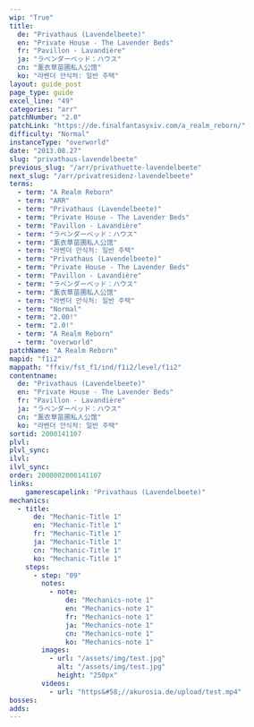 ```yaml
---
wip: "True"
title:
  de: "Privathaus (Lavendelbeete)"
  en: "Private House - The Lavender Beds"
  fr: "Pavillon - Lavandière"
  ja: "ラベンダーベッド：ハウス"
  cn: "薰衣草苗圃私人公馆"
  ko: "라벤더 안식처: 일반 주택"
layout: guide_post
page_type: guide
excel_line: "49"
categories: "arr"
patchNumber: "2.0"
patchLink: "https://de.finalfantasyxiv.com/a_realm_reborn/"
difficulty: "Normal"
instanceType: "overworld"
date: "2013.08.27"
slug: "privathaus-lavendelbeete"
previous_slug: "/arr/privathuette-lavendelbeete"
next_slug: "/arr/privatresidenz-lavendelbeete"
terms:
  - term: "A Realm Reborn"
  - term: "ARR"
  - term: "Privathaus (Lavendelbeete)"
  - term: "Private House - The Lavender Beds"
  - term: "Pavillon - Lavandière"
  - term: "ラベンダーベッド：ハウス"
  - term: "薰衣草苗圃私人公馆"
  - term: "라벤더 안식처: 일반 주택"
  - term: "Privathaus (Lavendelbeete)"
  - term: "Private House - The Lavender Beds"
  - term: "Pavillon - Lavandière"
  - term: "ラベンダーベッド：ハウス"
  - term: "薰衣草苗圃私人公馆"
  - term: "라벤더 안식처: 일반 주택"
  - term: "Normal"
  - term: "2.00!"
  - term: "2.0!"
  - term: "A Realm Reborn"
  - term: "overworld"
patchName: "A Realm Reborn"
mapid: "f1i2"
mappath: "ffxiv/fst_f1/ind/f1i2/level/f1i2"
contentname:
  de: "Privathaus (Lavendelbeete)"
  en: "Private House - The Lavender Beds"
  fr: "Pavillon - Lavandière"
  ja: "ラベンダーベッド：ハウス"
  cn: "薰衣草苗圃私人公馆"
  ko: "라벤더 안식처: 일반 주택"
sortid: 2000141107
plvl: 
plvl_sync: 
ilvl: 
ilvl_sync: 
order: 2000002000141107
links:
    gamerescapelink: "Privathaus (Lavendelbeete)"
mechanics:
  - title:
      de: "Mechanic-Title 1"
      en: "Mechanic-Title 1"
      fr: "Mechanic-Title 1"
      ja: "Mechanic-Title 1"
      cn: "Mechanic-Title 1"
      ko: "Mechanic-Title 1"
    steps:
      - step: "09"
        notes:
          - note:
              de: "Mechanics-note 1"
              en: "Mechanics-note 1"
              fr: "Mechanics-note 1"
              ja: "Mechanics-note 1"
              cn: "Mechanics-note 1"
              ko: "Mechanics-note 1"
        images:
          - url: "/assets/img/test.jpg"
            alt: "/assets/img/test.jpg"
            height: "250px"
        videos:
          - url: "https&#58;//akurosia.de/upload/test.mp4"
bosses:
adds:
---
```

